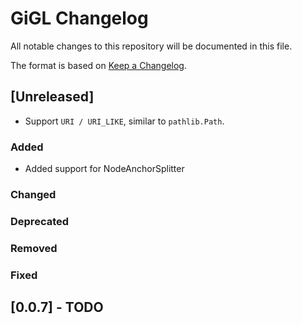 # GiGL Changelog

All notable changes to this repository will be documented in this file.

The format is based on [Keep a Changelog](https://keepachangelog.com/en/1.0.0/).

## [Unreleased]

- Support `URI / URI_LIKE`, similar to `pathlib.Path`.

### Added

- Added support for NodeAnchorSplitter

### Changed

### Deprecated

### Removed

### Fixed

## [0.0.7] - TODO
